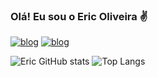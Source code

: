 
### Olá! Eu sou o Eric Oliveira ✌️

[![blog](https://img.shields.io/badge/Gmail-D14836?style=for-the-badge&logo=gmail&logoColor=white)](eriicsilva28@gmail.com)
[![blog](https://img.shields.io/badge/LinkedIn-0077B5?style=for-the-badge&logo=linkedin&logoColor=whit)](www.linkedin.com/in/eric-oliveiraa/)


![Eric GitHub stats](https://github-readme-stats-sigma-five.vercel.app/api?username=Ericsilvaa&show_icons=true&theme=dark)
![Top Langs](https://github-readme-stats.vercel.app/api/top-langs/?username=Ericsilvaa&layout=compact&theme=dark)


